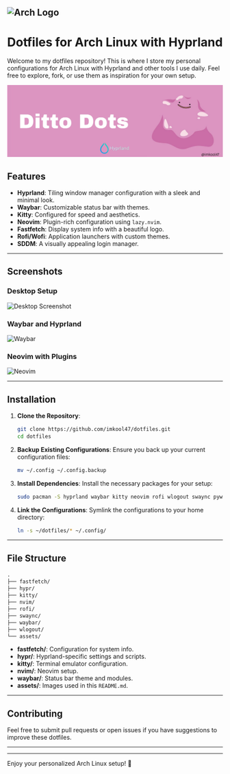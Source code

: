 
## <img src="https://upload.wikimedia.org/wikipedia/commons/thumb/1/13/Arch_Linux_%22Crystal%22_icon.svg/256px-Arch_Linux_%22Crystal%22_icon.svg.png" alt="Arch Logo" width="24"> 

# Dotfiles for Arch Linux with Hyprland

Welcome to my dotfiles repository! This is where I store my personal configurations for Arch Linux with Hyprland and other tools I use daily. Feel free to explore, fork, or use them as inspiration for your own setup.

![Header](https://raw.githubusercontent.com/imkool47/dotfiles/refs/heads/main/Screenshots/DittoDotsHeader.jpg)

## Features
- **Hyprland**: Tiling window manager configuration with a sleek and minimal look.
- **Waybar**: Customizable status bar with themes.
- **Kitty**: Configured for speed and aesthetics.
- **Neovim**: Plugin-rich configuration using `lazy.nvim`.
- **Fastfetch**: Display system info with a beautiful logo.
- **Rofi/Wofi**: Application launchers with custom themes.
- **SDDM**: A visually appealing login manager.

---

## Screenshots

### Desktop Setup
![Desktop Screenshot](./assets/desktop.png)

### Waybar and Hyprland
![Waybar](./assets/waybar.png)

### Neovim with Plugins
![Neovim](./assets/nvim.png)

---

## Installation

1. **Clone the Repository**:
   ```bash
   git clone https://github.com/imkool47/dotfiles.git
   cd dotfiles
   ```

2. **Backup Existing Configurations**:
   Ensure you back up your current configuration files:
   ```bash
   mv ~/.config ~/.config.backup
   ```

3. **Install Dependencies**:
   Install the necessary packages for your setup:
   ```bash
   sudo pacman -S hyprland waybar kitty neovim rofi wlogout swaync pywal pywalfox waypaper wofi rofi
   ```

5. **Link the Configurations**:
   Symlink the configurations to your home directory:
   ```bash
   ln -s ~/dotfiles/* ~/.config/
   ```

---

## File Structure

```plaintext
.
├── fastfetch/
├── hypr/
├── kitty/
├── nvim/
├── rofi/
├── swaync/
├── waybar/
├── wlogout/
└── assets/
```

- **fastfetch/**: Configuration for system info.
- **hypr/**: Hyprland-specific settings and scripts.
- **kitty/**: Terminal emulator configuration.
- **nvim/**: Neovim setup.
- **waybar/**: Status bar theme and modules.
- **assets/**: Images used in this `README.md`.

---

## Contributing
Feel free to submit pull requests or open issues if you have suggestions to improve these dotfiles.

---

---

Enjoy your personalized Arch Linux setup! 🌟
